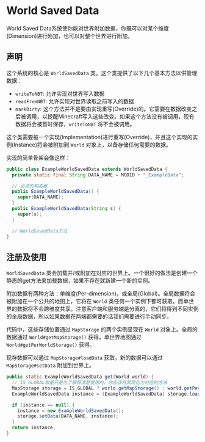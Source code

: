 World Saved Data
================

World Saved Data系统使你能对世界附加数据，你既可以对某个维度(Dimension)进行附加，也可以对整个世界进行附加。

声明
----

这个系统的核心是 `WorldSavedData` 类。这个类提供了以下几个基本方法以供管理数据：

- `writeToNBT`: 允许实现对世界写入数据
- `readFromNBT`: 允许实现对世界读取之前写入的数据
- `markDirty`: 这个方法并不是要由实现重写(Override)的。它需要在数据改变之后被调用，以提醒Minecraft写入这些改变。如果这个方法没有被调用，现有数据将会被暂时保存，`writeToNBT` 将不会被调用。

这个类需要被一个实现(Implementation)进行重写(Override)，并且这个实现的实例(Instance)将会被附加到 `World` 对象上，以备存储任何需要的数据。

实现的简单骨架会像这样：

```java
public class ExampleWorldSavedData extends WorldSavedData {
  private static final String DATA_NAME = MODID + "_ExampleData";

  // 必须的构造器
  public ExampleWorldSavedData() {
    super(DATA_NAME);
  }
  public ExampleWorldSavedData(String s) {
    super(s);
  }

  // WorldSavedData方法
}
```

注册及使用
---------

`WorldSavedData` 类会加载并/或附加在对应的世界上。一个很好的做法是创建一个静态的get方法来加载数据，如果不存在就新建一个新的实例。

附加数据有两种方法：单维度(Per-dimension)，或全局(Global)。全局数据将会被附加在一个公共的地图上，它将在 `World` 类任何一个实例下都可获取，而单世界的数据将不会跨维度共享。注意客户端和服务端是分离的，它们将得到不同实例的全局数据，所以如果数据在两端都需要的话我们需要进行手动同步。

代码中，这些存储位置通过 `MapStorage` 的两个实例呈现在 `World` 对象上。全局的数据通过 `World#getMapStorage()` 获得，单世界地图通过 `World#getPerWorldStorage()` 获得。

现存数据可以通过 `MapStorage#loadData` 获取，新的数据可以通过 `MapStorage#setData` 附加到世界上。

```java
public static ExampleWorldSavedData get(World world) {
  // IS_GLOBAL常量只是为了解释清楚使用的，你应该将其简化为对应的方法
  MapStorage storage = IS_GLOBAL ? world.getMapStorage() : world.getPerWorldStorage();
  ExampleWorldSavedData instance = (ExampleWorldSavedData) storage.loadData(ExampleWorldSavedData.class, DATA_NAME);

  if (instance == null) {
    instance = new ExampleWorldSavedData();
    storage.setData(DATA_NAME, instance);
  }
  return instance;
}
```